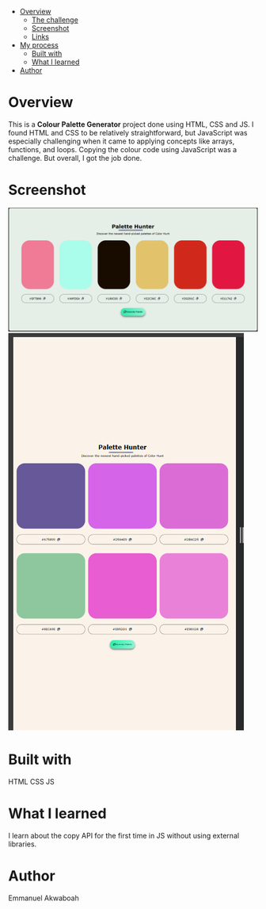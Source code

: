 - [Overview](#overview)
  - [The challenge](#the-challenge)
  - [Screenshot](#screenshot)
  - [Links](#links)
- [My process](#my-process)
  - [Built with](#built-with)
  - [What I learned](#what-i-learned)
- [Author](#author)

# **Overview**
This is a **Colour Palette Generator** project done using HTML, CSS and JS. I found HTML and CSS to be relatively straightforward, but JavaScript was especially challenging when it came to applying concepts like arrays, functions, and loops. Copying the colour code using JavaScript was a challenge. But overall, I got the job done.

# **Screenshot**
![](./screenshot/desktop.png)
![](./screenshot/mobile.png)

# **Built with**
HTML
CSS
JS

# **What I learned**
I learn about the copy API for the first time in JS without using external libraries.

# **Author**
Emmanuel Akwaboah
